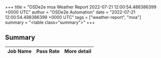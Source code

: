 +++
title = "OSDe2e moa Weather Report 2022-07-21 12:00:54.488386399 +0000 UTC"
author = "OSDe2e Automation"
date = "2022-07-21 12:00:54.488386399 +0000 UTC"
tags = ["weather-report", "moa"]
summary = "<table class=\"summary\"></table>"
+++
## Summary

| Job Name | Pass Rate | More detail |
|----------|-----------|-------------|





